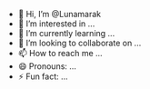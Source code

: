 - 👋 Hi, I’m @Lunamarak
- 👀 I’m interested in ...
- 🌱 I’m currently learning ...
- 💞️ I’m looking to collaborate on ...
- 📫 How to reach me ...
- 😄 Pronouns: ...
- ⚡ Fun fact: ...

<!---
Lunamarak/Lunamarak is a ✨ special ✨ repository because its `README.md` (this file) appears on your GitHub profile.
You can click the Preview link to take a look at your changes.
--->

